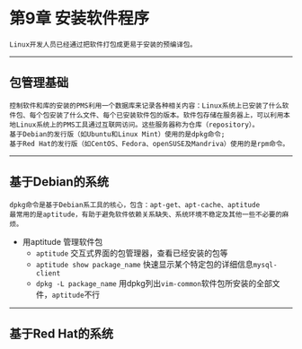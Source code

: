 # 第9章 安装软件程序
	Linux开发人员已经通过把软件打包成更易于安装的预编译包。

---

## 包管理基础
	控制软件和库的安装的PMS利用一个数据库来记录各种相关内容：Linux系统上已安装了什么软件包、每个包安装了什么文件、每个已安装软件包的版本。软件包存储在服务器上，可以利用本地Linux系统上的PMS工具通过互联网访问。这些服务器称为仓库（repository）。
	基于Debian的发行版（如Ubuntu和Linux Mint）使用的是dpkg命令;
	基于Red Hat的发行版（如CentOS、Fedora、openSUSE及Mandriva）使用的是rpm命令。

---

## 基于Debian的系统

```
dpkg命令是基于Debian系工具的核心，包含：apt-get、apt-cache、aptitude
最常用的是aptitude，有助于避免软件依赖关系缺失、系统环境不稳定及其他一些不必要的麻烦。
```
- 用aptitude 管理软件包
	- `aptitude` 交互式界面的包管理器，查看已经安装的包等
	- `aptitude show package_name` 快速显示某个特定包的详细信息`mysql-client`
	- `dpkg -L package_name` 用dpkg列出`vim-common`软件包所安装的全部文件，`aptitude`不行

---

## 基于Red Hat的系统